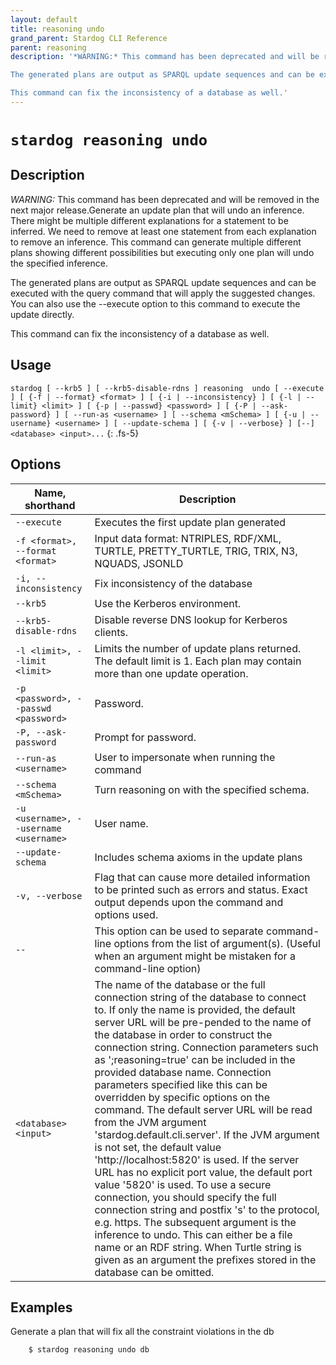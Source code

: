 ```yaml
---
layout: default
title: reasoning undo
grand_parent: Stardog CLI Reference
parent: reasoning
description: '*WARNING:* This command has been deprecated and will be removed in the next major release.Generate an update plan that will undo an inference. There might be multiple different explanations for a statement to be inferred. We need to remove at least one statement from each explanation to remove an inference. This command can generate multiple different plans showing different possibilities but executing only one plan will undo the specified inference.

The generated plans are output as SPARQL update sequences and can be executed with the query command that will apply the suggested changes. You can also use the --execute option to this command to execute the update directly.

This command can fix the inconsistency of a database as well.'
---
```


#  `stardog reasoning undo` 
## Description
*WARNING:* This command has been deprecated and will be removed in the next major release.Generate an update plan that will undo an inference. There might be multiple different explanations for a statement to be inferred. We need to remove at least one statement from each explanation to remove an inference. This command can generate multiple different plans showing different possibilities but executing only one plan will undo the specified inference.

The generated plans are output as SPARQL update sequences and can be executed with the query command that will apply the suggested changes. You can also use the --execute option to this command to execute the update directly.

This command can fix the inconsistency of a database as well.<br>
## Usage
`stardog [ --krb5 ] [ --krb5-disable-rdns ] reasoning  undo [ --execute ] [ {-f | --format} <format> ] [ {-i | --inconsistency} ] [ {-l | --limit} <limit> ] [ {-p | --passwd} <password> ] [ {-P | --ask-password} ] [ --run-as <username> ] [ --schema <mSchema> ] [ {-u | --username} <username> ] [ --update-schema ] [ {-v | --verbose} ] [--] <database> <input>...`
{: .fs-5}
## Options

Name, shorthand | Description 
---|---
`--execute` | Executes the first update plan generated
`-f <format>, --format <format>` | Input data format: NTRIPLES, RDF/XML, TURTLE, PRETTY_TURTLE, TRIG, TRIX, N3, NQUADS, JSONLD
`-i, --inconsistency` | Fix inconsistency of the database
`--krb5` | Use the Kerberos environment.
`--krb5-disable-rdns` | Disable reverse DNS lookup for Kerberos clients.
`-l <limit>, --limit <limit>` | Limits the number of update plans returned. The default limit is 1. Each plan may contain more than one update operation.
`-p <password>, --passwd <password>` | Password.
`-P, --ask-password` | Prompt for password.
`--run-as <username>` | User to impersonate when running the command
`--schema <mSchema>` | Turn reasoning on with the specified schema.
`-u <username>, --username <username>` | User name.
`--update-schema` | Includes schema axioms in the update plans
`-v, --verbose` | Flag that can cause more detailed information to be printed such as errors and status. Exact output depends upon the command and options used.
`--` | This option can be used to separate command-line options from the list of argument(s). (Useful when an argument might be mistaken for a command-line option)
`<database> <input>` | The name of the database or the full connection string of the database to connect to. If only the name is provided, the default server URL will be pre-pended to the name of the database in order to construct the connection string. Connection parameters such as ';reasoning=true' can be included in the provided database name. Connection parameters specified like this can be overridden by specific options on the command. The default server URL will be read from the JVM argument 'stardog.default.cli.server'. If the JVM argument is not set, the default value 'http://localhost:5820' is used. If the server URL has no explicit port value, the default port value '5820' is used.  To use a secure connection, you should specify the full connection string and postfix 's' to the protocol, e.g. https. The subsequent argument is the inference to undo. This can either be a file name or an RDF string. When Turtle string is given as an argument the prefixes stored in the database can be omitted.

## Examples
Generate a plan that will fix all the constraint violations in the db
```bash
    $ stardog reasoning undo db
```

